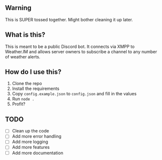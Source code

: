 ## Warning
This is SUPER tossed together. Might bother cleaning it up later.

## What is this?
This is meant to be a public Discord bot. It connects via XMPP to Weather.IM and allows server owners to subscribe a channel to any number of weather alerts.

## How do I use this?
1. Clone the repo
2. Install the requirements
3. Copy `config.example.json` to `config.json` and fill in the values
4. Run `node .`
5. Profit?

## TODO
- [ ] Clean up the code
- [ ] Add more error handling
- [ ] Add more logging
- [ ] Add more features
- [ ] Add more documentation